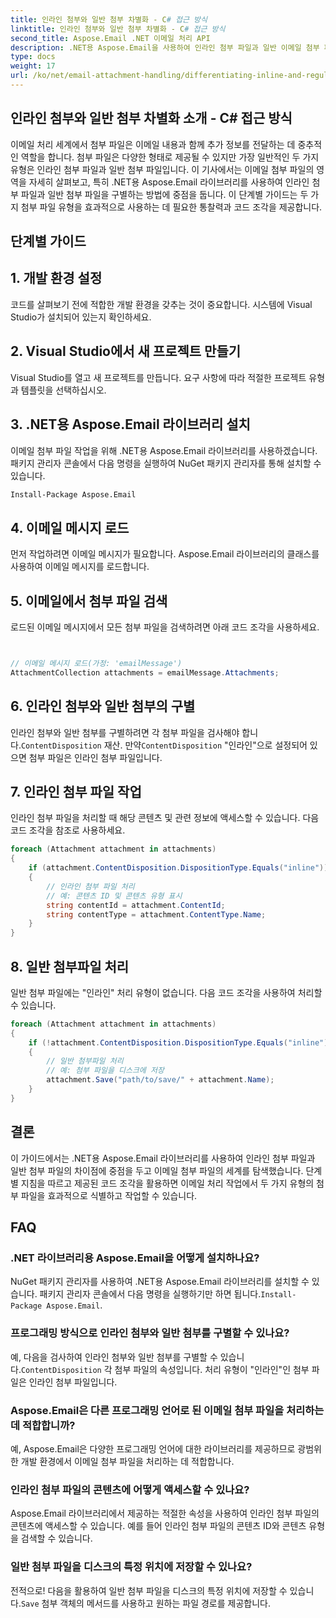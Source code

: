 ```yaml
---
title: 인라인 첨부와 일반 첨부 차별화 - C# 접근 방식
linktitle: 인라인 첨부와 일반 첨부 차별화 - C# 접근 방식
second_title: Aspose.Email .NET 이메일 처리 API
description: .NET용 Aspose.Email을 사용하여 인라인 첨부 파일과 일반 이메일 첨부 파일을 구별하는 방법을 알아보세요. 코드 예제가 포함된 종합 가이드입니다.
type: docs
weight: 17
url: /ko/net/email-attachment-handling/differentiating-inline-and-regular-attachments-csharp-approach/
---
```


## 인라인 첨부와 일반 첨부 차별화 소개 - C# 접근 방식

이메일 처리 세계에서 첨부 파일은 이메일 내용과 함께 추가 정보를 전달하는 데 중추적인 역할을 합니다. 첨부 파일은 다양한 형태로 제공될 수 있지만 가장 일반적인 두 가지 유형은 인라인 첨부 파일과 일반 첨부 파일입니다. 이 기사에서는 이메일 첨부 파일의 영역을 자세히 살펴보고, 특히 .NET용 Aspose.Email 라이브러리를 사용하여 인라인 첨부 파일과 일반 첨부 파일을 구별하는 방법에 중점을 둡니다. 이 단계별 가이드는 두 가지 첨부 파일 유형을 효과적으로 사용하는 데 필요한 통찰력과 코드 조각을 제공합니다.

## 단계별 가이드

## 1. 개발 환경 설정

코드를 살펴보기 전에 적합한 개발 환경을 갖추는 것이 중요합니다. 시스템에 Visual Studio가 설치되어 있는지 확인하세요.

## 2. Visual Studio에서 새 프로젝트 만들기

Visual Studio를 열고 새 프로젝트를 만듭니다. 요구 사항에 따라 적절한 프로젝트 유형과 템플릿을 선택하십시오.

## 3. .NET용 Aspose.Email 라이브러리 설치

이메일 첨부 파일 작업을 위해 .NET용 Aspose.Email 라이브러리를 사용하겠습니다. 패키지 관리자 콘솔에서 다음 명령을 실행하여 NuGet 패키지 관리자를 통해 설치할 수 있습니다.

```bash
Install-Package Aspose.Email
```

## 4. 이메일 메시지 로드

먼저 작업하려면 이메일 메시지가 필요합니다. Aspose.Email 라이브러리의 클래스를 사용하여 이메일 메시지를 로드합니다.

## 5. 이메일에서 첨부 파일 검색

로드된 이메일 메시지에서 모든 첨부 파일을 검색하려면 아래 코드 조각을 사용하세요.

```csharp


// 이메일 메시지 로드(가정: 'emailMessage')
AttachmentCollection attachments = emailMessage.Attachments;
```

## 6. 인라인 첨부와 일반 첨부의 구별

인라인 첨부와 일반 첨부를 구별하려면 각 첨부 파일을 검사해야 합니다.`ContentDisposition` 재산. 만약`ContentDisposition` "인라인"으로 설정되어 있으면 첨부 파일은 인라인 첨부 파일입니다.

## 7. 인라인 첨부 파일 작업

인라인 첨부 파일을 처리할 때 해당 콘텐츠 및 관련 정보에 액세스할 수 있습니다. 다음 코드 조각을 참조로 사용하세요.

```csharp
foreach (Attachment attachment in attachments)
{
    if (attachment.ContentDisposition.DispositionType.Equals("inline"))
    {
        // 인라인 첨부 파일 처리
        // 예: 콘텐츠 ID 및 콘텐츠 유형 표시
        string contentId = attachment.ContentId;
        string contentType = attachment.ContentType.Name;
    }
}
```

## 8. 일반 첨부파일 처리

일반 첨부 파일에는 "인라인" 처리 유형이 없습니다. 다음 코드 조각을 사용하여 처리할 수 있습니다.

```csharp
foreach (Attachment attachment in attachments)
{
    if (!attachment.ContentDisposition.DispositionType.Equals("inline"))
    {
        // 일반 첨부파일 처리
        // 예: 첨부 파일을 디스크에 저장
        attachment.Save("path/to/save/" + attachment.Name);
    }
}
```

## 결론

이 가이드에서는 .NET용 Aspose.Email 라이브러리를 사용하여 인라인 첨부 파일과 일반 첨부 파일의 차이점에 중점을 두고 이메일 첨부 파일의 세계를 탐색했습니다. 단계별 지침을 따르고 제공된 코드 조각을 활용하면 이메일 처리 작업에서 두 가지 유형의 첨부 파일을 효과적으로 식별하고 작업할 수 있습니다.

## FAQ

### .NET 라이브러리용 Aspose.Email을 어떻게 설치하나요?

 NuGet 패키지 관리자를 사용하여 .NET용 Aspose.Email 라이브러리를 설치할 수 있습니다. 패키지 관리자 콘솔에서 다음 명령을 실행하기만 하면 됩니다.`Install-Package Aspose.Email`.

### 프로그래밍 방식으로 인라인 첨부와 일반 첨부를 구별할 수 있나요?

 예, 다음을 검사하여 인라인 첨부와 일반 첨부를 구별할 수 있습니다.`ContentDisposition` 각 첨부 파일의 속성입니다. 처리 유형이 "인라인"인 첨부 파일은 인라인 첨부 파일입니다.

### Aspose.Email은 다른 프로그래밍 언어로 된 이메일 첨부 파일을 처리하는 데 적합합니까?

예, Aspose.Email은 다양한 프로그래밍 언어에 대한 라이브러리를 제공하므로 광범위한 개발 환경에서 이메일 첨부 파일을 처리하는 데 적합합니다.

### 인라인 첨부 파일의 콘텐츠에 어떻게 액세스할 수 있나요?

Aspose.Email 라이브러리에서 제공하는 적절한 속성을 사용하여 인라인 첨부 파일의 콘텐츠에 액세스할 수 있습니다. 예를 들어 인라인 첨부 파일의 콘텐츠 ID와 콘텐츠 유형을 검색할 수 있습니다.

### 일반 첨부 파일을 디스크의 특정 위치에 저장할 수 있나요?

 전적으로! 다음을 활용하여 일반 첨부 파일을 디스크의 특정 위치에 저장할 수 있습니다.`Save` 첨부 객체의 메서드를 사용하고 원하는 파일 경로를 제공합니다.